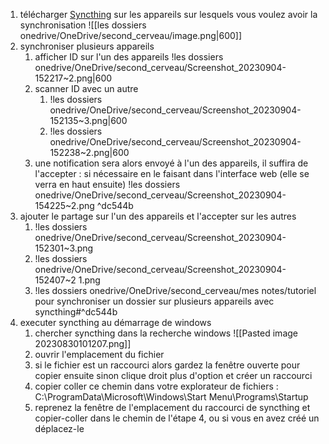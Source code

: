 
1. télécharger [Syncthing](https://syncthing.net/downloads/) sur les appareils sur lesquels vous voulez avoir la synchronisation ![[les dossiers onedrive/OneDrive/second_cerveau/image.png|600]]
2. synchroniser plusieurs appareils
	1. afficher ID sur l'un des appareils !les dossiers onedrive/OneDrive/second_cerveau/Screenshot_20230904-152217~2.png|600
	2. scanner ID avec un autre 
		1. !les dossiers onedrive/OneDrive/second_cerveau/Screenshot_20230904-152135~3.png|600
		2. !les dossiers onedrive/OneDrive/second_cerveau/Screenshot_20230904-152238~2.png|600
	3. une notification sera alors envoyé à l'un des appareils, il suffira de l'accepter : si nécessaire en le faisant dans l'interface web (elle se verra en haut ensuite) !les dossiers onedrive/OneDrive/second_cerveau/Screenshot_20230904-154225~2.png ^dc544b
3. ajouter le partage sur l'un des appareils et l'accepter sur les autres
	1. !les dossiers onedrive/OneDrive/second_cerveau/Screenshot_20230904-152301~3.png
	2. !les dossiers onedrive/OneDrive/second_cerveau/Screenshot_20230904-152407~2 1.png
	3. !les dossiers onedrive/OneDrive/second_cerveau/mes notes/tutoriel pour synchroniser un dossier sur plusieurs appareils avec syncthing#^dc544b
4. executer syncthing au démarrage de windows
	1. chercher syncthing dans la recherche windows ![[Pasted image 20230830101207.png]]
	2. ouvrir l'emplacement du fichier
	3. si le fichier est un raccourci alors gardez la fenêtre ouverte pour copier ensuite sinon clique droit plus d'option et créer un raccourci
	4. copier coller ce chemin dans votre explorateur de fichiers : 
		C:\ProgramData\Microsoft\Windows\Start Menu\Programs\Startup
	5. reprenez la fenêtre de l'emplacement du raccourci de syncthing et copier-coller dans le chemin de l'étape 4, ou si vous en avez créé un déplacez-le